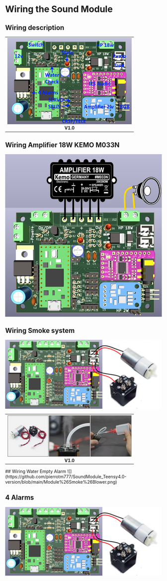 # Wiring the Sound Module

## Wiring description 
<table cellspacing=0>
  <tr>
    <td align=center width=400><a href="https://github.com/pierrotm777/SoundModule_Teensy4.0-version/blob/main/Smoke_System.md"><img src="https://github.com/pierrotm777/SoundModule_Teensy4.0-version/blob/main/Wiring.png" border="0" name="submit" title="Sound Module" alt="Sound Module v1.0"/></a><br><b>V1.0</td>
  </tr>
</table>

## Wiring Amplifier 18W KEMO M033N
![](https://github.com/pierrotm777/SoundModule_Teensy4.0-version/blob/main/ampli18w.jpg)  

## Wiring Smoke system
![](https://github.com/pierrotm777/SoundModule_Teensy4.0-version/blob/main/Module%26Smoke%26Blower.png)  
<table cellspacing=0>
  <tr>
    <td align=center width=400><a href="https://github.com/pierrotm777/SoundModule_Teensy4.0-version/blob/main/Smoke_System.md"><img src="https://github.com/pierrotm777/SoundModule_Teensy4.0-version/blob/main/Smoke_System.png" border="0" name="submit" title="Sound Module" alt="Soke System"/></a><br><b>V1.0</td>
  </tr>
</table>
## Wiring Water Empty Alarm
![](https://github.com/pierrotm777/SoundModule_Teensy4.0-version/blob/main/Module%26Smoke%26Blower.png)  

## 4 Alarms
![](https://github.com/pierrotm777/SoundModule_Teensy4.0-version/blob/main/Module%26Smoke%26Blower.png)  